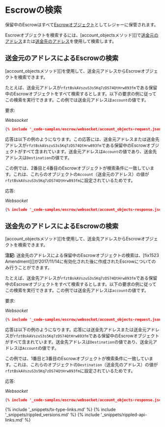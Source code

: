 # Escrowの検索

保留中のEscrowはすべて[Escrowオブジェクト](escrow.html)としてレジャーに保管されます。

Escrowオブジェクトを検索するには、[account_objectsメソッド][]で[送金元のアドレス](#送金元のアドレスによるescrowの検索)または[送金先のアドレス](#送金先のアドレスによるescrowの検索)を使用して検索します。

## 送金元のアドレスによるEscrowの検索

[account_objectsメソッド][]を使用して、送金元アドレスからEscrowオブジェクトを検索できます。

たとえば、送金元アドレスが`rfztBskAVszuS3s5Kq7zDS74QtHrw893fm`である保留中のEscrowオブジェクトをすべて検索するとします。以下の要求の例に従ってこの検索を実行できます。この例では送金元アドレスは`account`の値です。

要求:

<!-- MULTICODE_BLOCK_START -->

_Websocket_

```json
{% include '_code-samples/escrow/websocket/account_objects-request.json' %}
```

<!-- MULTICODE_BLOCK_END -->


応答は以下の例のようになります。この応答には、送金元アドレスまたは送金先アドレスが`rfztBskAVszuS3s5Kq7zDS74QtHrw893fm`である保留中のEscrowオブジェクトがすべて含まれています。送金元アドレスは`Account`の値であり、送金先アドレスは`Destination`の値です。

この例では、2番目と4番目のEscrowオブジェクトが検索条件に一致しています。これは、これらのオブジェクトの`Account`（送金元のアドレス）の値が`rfztBskAVszuS3s5Kq7zDS74QtHrw893fm`に設定されているためです。

応答:

<!-- MULTICODE_BLOCK_START -->

_Websocket_

```json
{% include '_code-samples/escrow/websocket/account_objects-response.json' %}
```

<!-- MULTICODE_BLOCK_END -->

## 送金先のアドレスによるEscrowの検索

[account_objectsメソッド][]を使用して、送金先アドレスからEscrowオブジェクトを検索できます。

**注記:** 送金先のアドレスによる保留中のEscrowオブジェクトの検索は、[fix1523 Amendment][]が2017/11/14に有効化された後に作成されたEscrowについてのみ行うことができます。

たとえば、送金先アドレスが`rfztBskAVszuS3s5Kq7zDS74QtHrw893fm`である保留中のEscrowオブジェクトをすべて検索するとします。以下の要求の例に従ってこの検索を実行できます。この例では送金先アドレスは`account`の値です。

要求:

<!-- MULTICODE_BLOCK_START -->

_Websocket_

```json
{% include '_code-samples/escrow/websocket/account_objects-request.json' %}
```

<!-- MULTICODE_BLOCK_END -->


応答は以下の例のようになります。応答には送金先アドレスまたは送金元アドレスが`rfztBskAVszuS3s5Kq7zDS74QtHrw893fm`である保留中のEscrowオブジェクトがすべて含まれています。送金先アドレスは`Destination`の値であり、送金元アドレスは`Account`の値です。

この例では、1番目と3番目のEscrowオブジェクトが検索条件に一致しています。これは、これらのオブジェクトの`Destination`（送金先のアドレス）の値が`rfztBskAVszuS3s5Kq7zDS74QtHrw893fm`に設定されているためです。

応答:

<!-- MULTICODE_BLOCK_START -->

_Websocket_

```json
{% include '_code-samples/escrow/websocket/account_objects-response.json' %}
```

<!-- MULTICODE_BLOCK_END -->


{% include '_snippets/tx-type-links.md' %}
{% include '_snippets/rippled_versions.md' %}
{% include '_snippets/rippled-api-links.md' %}

